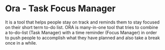 Ora - Task Focus Manager
========================

It is a tool that helps people stay on track and reminds them to stay focused on their short term to-do list.
ORA is many-in-one tool that tries to combine a to-do-list (Task Manager) with a time reminder (Focus Manager) in order to push people to accomplish what they have planned and also take a break once in a while.
